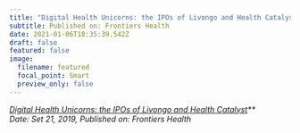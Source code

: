 ```yaml
---
title: "Digital Health Unicorns: the IPOs of Livongo and Health Catalyst"
subtitle: Published on: Frontiers Health
date: 2021-01-06T18:35:39.542Z
draft: false
featured: false
image:
  filename: featured
  focal_point: Smart
  preview_only: false
---
```

*[Digital Health Unicorns: the IPOs of Livongo and Health Catalyst](https://www.frontiers.health/digital-health-unicorns-the-ipos-of-livongo-and-health-catalyst/)**\
Date: Set 21, 2019, Published on: Frontiers Health*